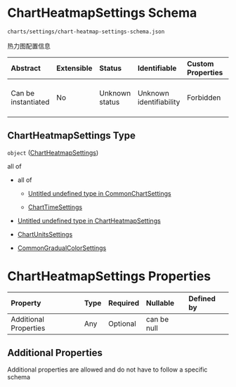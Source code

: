 # ChartHeatmapSettings Schema

```txt
charts/settings/chart-heatmap-settings-schema.json
```

热力图配置信息

| Abstract            | Extensible | Status         | Identifiable            | Custom Properties | Additional Properties | Access Restrictions | Defined In                                                                                                             |
| :------------------ | :--------- | :------------- | :---------------------- | :---------------- | :-------------------- | :------------------ | :--------------------------------------------------------------------------------------------------------------------- |
| Can be instantiated | No         | Unknown status | Unknown identifiability | Forbidden         | Allowed               | none                | [chart-heatmap-settings-schema.json](../out/charts/settings/chart-heatmap-settings-schema.json "open original schema") |

## ChartHeatmapSettings Type

`object` ([ChartHeatmapSettings](chart-heatmap-settings-schema.md))

all of

* all of

  * [Untitled undefined type in CommonChartSettings](common-settings-schema-allof-0.md "check type definition")

  * [ChartTimeSettings](settings-time-schema.md "check type definition")

* [Untitled undefined type in ChartHeatmapSettings](chart-heatmap-settings-schema-allof-1.md "check type definition")

* [ChartUnitsSettings](settings-units-schema.md "check type definition")

* [CommonGradualColorSettings](_common-settings-gradual-color-schema.md "check type definition")

# ChartHeatmapSettings Properties

| Property              | Type | Required | Nullable    | Defined by |
| :-------------------- | :--- | :------- | :---------- | :--------- |
| Additional Properties | Any  | Optional | can be null |            |

## Additional Properties

Additional properties are allowed and do not have to follow a specific schema
